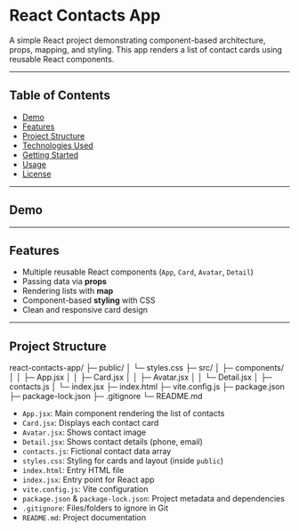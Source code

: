 # React Contacts App

A simple React project demonstrating component-based architecture, props, mapping, and styling. This app renders a list of contact cards using reusable React components.

---

## Table of Contents

- [Demo](#demo)  
- [Features](#features)  
- [Project Structure](#project-structure)  
- [Technologies Used](#technologies-used)  
- [Getting Started](#getting-started)  
- [Usage](#usage)  
- [License](#license)  

---

## Demo



---

## Features

- Multiple reusable React components (`App`, `Card`, `Avatar`, `Detail`)  
- Passing data via **props**  
- Rendering lists with **map**  
- Component-based **styling** with CSS  
- Clean and responsive card design  

---

## Project Structure

react-contacts-app/
├─ public/
│ └─ styles.css
├─ src/
│ ├─ components/
│ │ ├─ App.jsx
│ │ ├─ Card.jsx
│ │ ├─ Avatar.jsx
│ │ └─ Detail.jsx
│ ├─ contacts.js
│ └─ index.jsx
├─ index.html
├─ vite.config.js
├─ package.json
├─ package-lock.json
├─ .gitignore
└─ README.md


- `App.jsx`: Main component rendering the list of contacts  
- `Card.jsx`: Displays each contact card  
- `Avatar.jsx`: Shows contact image  
- `Detail.jsx`: Shows contact details (phone, email)  
- `contacts.js`: Fictional contact data array  
- `styles.css`: Styling for cards and layout (inside `public`)  
- `index.html`: Entry HTML file  
- `index.jsx`: Entry point for React app  
- `vite.config.js`: Vite configuration  
- `package.json` & `package-lock.json`: Project metadata and dependencies  
- `.gitignore`: Files/folders to ignore in Git  
- `README.md`: Project documentation

